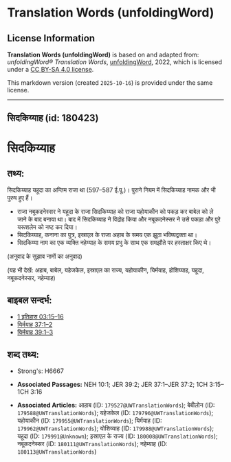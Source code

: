 # Translation Words (unfoldingWord)

## License Information

**Translation Words (unfoldingWord)** is based on and adapted from: _unfoldingWord® Translation Words_, [unfoldingWord](https://unfoldingword.org/utw), 2022, which is licensed under a [CC BY-SA 4.0 license](https://creativecommons.org/licenses/by-sa/4.0/legalcode.en).

This markdown version (created `2025-10-16`) is provided under the same license.



--------------------------------

## सिदकिय्याह (id: 180423)

सिदकिय्याह
==========

तथ्य:
-----

सिदकिय्याह यहूदा का अन्तिम राजा था (597–587 ई.पू.)। पुराने नियम में सिदकिय्याह नामक और भी पुरुष हुए हैं।

* राजा नबूकदनेस्सर ने यहूदा के राजा सिदकिय्याह को राजा यहोयाकीन को पकड़ कर बाबेल को ले जाने के बाद बनाया था। बाद में सिदकिय्याह ने विद्रोह किया और नबूकदनेस्सर ने उसे पकड़ा और पुरे यरूशलेम को नष्ट कर दिया।
* सिदकिय्याह, कनाना का पुत्र, इस्राएल के राजा अहाब के समय एक झूठा भविष्यद्वक्ता था।
* सिदकिय्या नाम का एक व्यक्ति नहेम्याह के समय प्रभु के साथ एक समझौते पर हस्ताक्षर किए थे।

(अनुवाद के सुझाव नामों का अनुवाद)

(यह भी देखें: अहाब, बाबेल, यहेजकेल, इस्राएल का राज्य, यहोयाकीन, यिर्मयाह, होशिय्याह, यहूदा, नबूकदनेस्सर, नहेम्याह)

बाइबल सन्दर्भ:
--------------

* [1 इतिहास 03:15–16](https://ref.ly/1Chr0:0)
* [यिर्मयाह 37:1–2](https://ref.ly/Jer37:1-Jer37:2)
* [यिर्मयाह 39:1–3](https://ref.ly/Jer39:1-Jer39:3)

शब्द तथ्य:
----------

* Strong's: H6667

* **Associated Passages:** NEH 10:1; JER 39:2; JER 37:1–JER 37:2; 1CH 3:15–1CH 3:16
* **Associated Articles:** आहाब (ID: `179527@UWTranslationWords`); बेबीलोन (ID: `179588@UWTranslationWords`); यहेजकेल (ID: `179796@UWTranslationWords`); यहोयाकीन (ID: `179955@UWTranslationWords`); यिर्मयाह (ID: `179962@UWTranslationWords`); योशिय्याह (ID: `179988@UWTranslationWords`); यहूदा (ID: `179991@Unknown`); इस्राएल के राज्य (ID: `180008@UWTranslationWords`); नबूकदनेस्सर (ID: `180111@UWTranslationWords`); नहेम्याह (ID: `180113@UWTranslationWords`)

